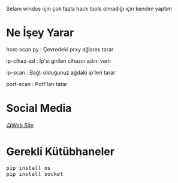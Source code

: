 Selam windos için çok fazla hack tools olmadığı için kendim yaptım 

# Ne İşey Yarar

host-scan.py : Çevredeki prxy ağlarını tarar

ip-cihaz-ad : İp'si girilen cihazın adını verir

ip-scan : Bağlı olduğunuz ağdaki ip'leri tarar

port-scan : Port'ları tatar

# Social Media
  <a href="https://bit.ly/ENSfile">📺Web Site</a>


# Gerekli Kütübhaneler

<pre>
pip install os
pip install socket
</pre>
